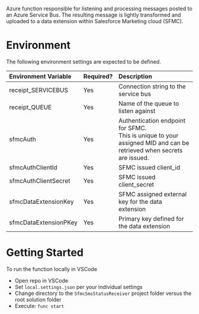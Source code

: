 Azure function responsible for listening and processing messages posted to an Azure Service Bus. The resulting message is lightly transformed and uploaded to a data extension within Salesforce Marketing cloud (SFMC).

# Environment
The following environment settings are expected to be defined.

|Environment Variable |Required?  |Description   |
|:--------------------|:--------------------|:--------------------|
|receipt_SERVICEBUS|Yes|Connection string to the service bus|
|receipt_QUEUE|Yes|Name of the queue to listen against|
|sfmcAuth|Yes|Authentication endpoint for SFMC. <br>This is unique to your assigned MID and can be retrieved when secrets are issued.|
|sfmcAuthClientId|Yes|SFMC issued client_id|
|sfmcAuthClientSecret|Yes|SFMC issued client_secret|
|sfmcDataExtensionKey|Yes|SFMC assigned external key for the data extension|
|sfmcDataExtensionPKey|Yes|Primary key defined for the data extension|

# Getting Started
To run the function locally in VSCode
* Open repo in VSCode
* Set `local.settings.json` per your individual settings
* Change directory to the `SfmcSmsStatusReceiver` project folder versus the root solution folder
* Execute: `func start`